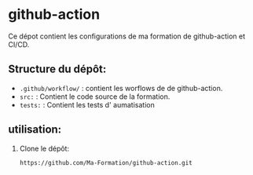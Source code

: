 # github-action
Ce dépot contient les configurations de ma formation de github-action et CI/CD.

## Structure du dépôt:

- `.github/workflow/` : contient les worflows de de github-action.
- `src:` : Contient le code source de la formation.
- `tests:` : Contient les tests d' aumatisation

## utilisation: 

1. Clone le dépôt: 
   ```bash
   https://github.com/Ma-Formation/github-action.git
   
   ````
